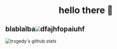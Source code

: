<h1 align=center width=40>hello there 👋</h1>
<h2 align=left> blablalba<img src=https://upload.wikimedia.org/wikipedia/commons/1/18/ISO_C%2B%2B_Logo.svg>dfajhfopaiuhf </h2>

![trxgedy's github stats](https://github-readme-stats.vercel.app/api?username=trxgedy&show_icons=true&theme=tokyonight)
